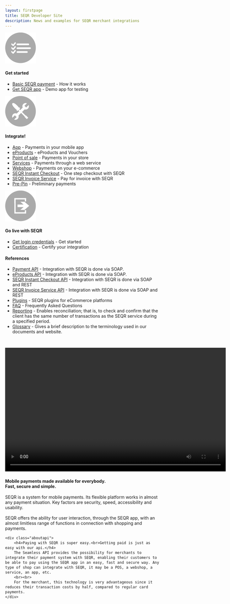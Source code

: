 ```yaml
---
layout: firstpage
title: SEQR Developer Site
description: News and examples for SEQR merchant integrations
---
```

<div class="inner-nomargin">
	<div class="boxes">
	 <div class="box">
	  <div class="center">
		 <img src="/assets/images/start.png">
	  <h4>Get started</h4>
	 </div>
	  <ul>
	   <li><a href="merchant/payment">Basic SEQR payment</a> - How it works</li>
	   <li><a href="app/">Get SEQR app</a> - Demo app for testing</li>
	  </ul>
	 </div>
	 <div class="box">
	 <div class="center">
		 <img src="/assets/images/build.png">
		 <h4>Integrate!</h4>
	 </div>
	  <ul>
	   <li><a href="merchant/inapp">App</a> - Payments in your mobile app</li>
	   <li><a href="merchant/eproducts">eProducts</a> - eProducts and Vouchers</li>
	   <li><a href="merchant/pos">Point of sale</a> - Payments in your store</li>
	   <li><a href="merchant/externalservices">Services</a> - Payments through a web service</li>
	   <li><a href="merchant/webshop">Webshop</a> - Payments on your e-commerce</li>
	   <li><a href="merchant/instantcheckout">SEQR Instant Checkout</a> - One step checkout with SEQR</li>
	   <li><a href="merchant/invoiceservice">SEQR Invoice Service</a> - Pay for invoice with SEQR</li>
	   <li><a href="merchant/prepin">Pre-Pin</a> - Preliminary payments</li>
	  </ul>
	 </div>
	<div class="box">
	 	<div class="center">
		 <img src="/assets/images/golive.png">
		 <h4>Go live with SEQR</h4>
		</div>
		<ul>
		   <li><a href="merchant/reference/signup.html">Get login credentials</a> - Get started</li>
			<li><a href="merchant/reference/certification.html">Certification</a> - Certify your integration</li>  
		</ul>
	</div>
</div>


 <div class="margin">

 <h4>References</h4>
  <ul>
   <li><a href="merchant/reference/api.html">Payment API</a> - Integration with SEQR is done via SOAP.</li>
   <li><a href="merchant/reference/eproductsapi.html">eProducts API</a> - Integration with SEQR is done via SOAP.</li>
   <li><a href="merchant/reference/instantcheckoutapi.html">SEQR Instant Checkout API</a> - Integration with SEQR is done via SOAP and REST</li>
   <li><a href="/merchant/reference/invoiceserviceapi.html">SEQR Invoice Service API</a> - Integration with SEQR is done via SOAP and REST</li>
   <li><a href="plugins/">Plugins</a> - SEQR plugins for eCommerce platforms</li>
   <li><a href="faq/">FAQ</a> - Frequently Asked Questions</li>
   <li><a href="merchant/reference/reporting.html">Reporting</a> - Enables reconciliation; that is, to check and confirm that the client has the same number of transactions as the SEQR service during a specified period.</li>
   <!-- li><a href="merchant/reference/loyalty.html">Loyalty</a></li -->
   <li><a href="merchant/reference/glossary.html">Glossary</a> - Gives a brief description to the terminology used in our documents and website.</li>
  </ul>

<div style="text-align: center; padding-top: 30px;">
	<video width="718" height="403" controls>
	  <source src="downloads/SEQR_McD-demo.webm" type="video/webm">
	  <source src="downloads/SEQR_McD-demo.mp4" type="video/mp4">
	  Your browser does not support the video tag.
	</video>
</div>

 <!-- iframe title="YouTube video player" class="youtube-player" type="text/html"
width="320" height="195" src="http://www.youtube.com/embed/qb8Q4fOxqAw" frameborder="0" allowFullScreen></iframe -->

 </div>

<div class="margin">
	<div class="aboutseqr">
		<h4>Mobile payments made available for everybody.<br>Fast, secure and simple.</h4>
		SEQR is a system for mobile payments. Its flexible platform works in almost any payment situation. Key factors are security, speed, accessibility and usability.
		<br><br>
		SEQR offers the ability for user interaction, through the SEQR app, with an almost limitless range of functions in connection with shopping and payments.
	</div>

	<div class="aboutapi">
		<h4>Paying with SEQR is super easy.<br>Getting paid is just as easy with our api.</h4>
		The Seamless API provides the possibility for merchants to integrate their payment system with SEQR, enabling their customers to be able to pay using the SEQR app in an easy, fast and secure way. Any type of shop can integrate with SEQR, it may be a POS, a webshop, a service, an app, etc.
		<br><br>
		For the merchant, this technology is very advantageous since it reduces their transaction costs by half, compared to regular card payments.
	</div>
</div>
</div>
